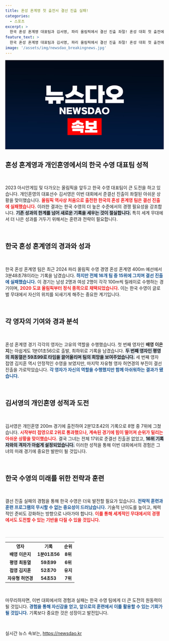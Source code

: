 ```yaml
---
title: 혼성 혼계영 첫 출전서 결선 진출 실패!
categories:
  - 스포츠
excerpt: >
  한국 혼성 혼계영 대표팀과 김서영, 파리 올림픽에서 결선 진출 좌절! 혼성 대회 첫 출전에 의미를 두었지만, 세계의 벽은 높았다. 경기에서 벌어진 치열한 순위 경쟁과 아쉬운 기록, 그 배경을 들어보세요!
feature_text: >
  한국 혼성 혼계영 대표팀과 김서영, 파리 올림픽에서 결선 진출 좌절! 혼성 대회 첫 출전에 의미를 두었지만, 세계의 벽은 높았다. 경기에서 벌어진 치열한 순위 경쟁과 아쉬운 기록, 그 배경을 들어보세요!
image: '/assets/img/newsdao_breakingnews.jpg'
---
```


<p><img src="/assets/img/newsdao_breakingnews.jpg" alt="bookingtag 속보" /></p>

<h2 data-ke-size="size26">혼성 혼계영과 개인혼영에서의 한국 수영 대표팀 성적</h2>

<p data-ke-size="size16">&nbsp;</p>

<p data-ke-size="size16">2023 아시안게임 및 다가오는 올림픽을 앞두고 한국 수영 대표팀이 큰 도전을 하고 있습니다. 개인혼영의 대표선수 김서영은 이번 대회에서 준결선 진출이 좌절된 아쉬운 상황을 맞이했습니다. <b><span style="color: #ee2323;">올림픽 역사상 처음으로 출전한 한국의 혼성 혼계영 팀은 결선 진출에 실패했습니다.</span></b> 이러한 결과는 한국 수영의 더 높은 수준에서의 경쟁 필요성을 강조합니다. <b><span style="background-color: #21538527;">기존 성과의 한계를 넘어 새로운 기록을 세우는 것이 절실합니다.</span></b> 특히 세계 무대에서 더 나은 성과를 거두기 위해서는 훈련과 전략이 필요합니다. </p>

<p data-ke-size="size16">&nbsp;</p>

<h2 data-ke-size="size26">한국 혼성 혼계영의 경과와 성과</h2>

<p data-ke-size="size16">&nbsp;</p>

<p data-ke-size="size16">한국 혼성 혼계영 팀은 최근 2024 파리 올림픽 수영 경영 혼성 혼계영 400m 예선에서 3분48초78이라는 기록을 남겼습니다. <b><span style="color: #1a5490;">하지만 전체 16개 팀 중 15위에 그치며 결선 진출에 실패했습니다.</span></b>  이 경기는 남성 2명과 여성 2명이 각각 100m씩 릴레이로 수행하는 경기이며, <b><span style="color: #ee2323;">2020 도쿄 올림픽부터 정식 종목으로 채택되었습니다.</span></b> 이는 한국 수영이 글로벌 무대에서 자신의 위치를 되새기게 해주는 중요한 계기입니다.</p>

<p data-ke-size="size16">&nbsp;</p>

<h2 data-ke-size="size26">각 영자의 기여와 경과 분석</h2>

<p data-ke-size="size16">&nbsp;</p>

<p data-ke-size="size16">혼성 혼계영 경기 각각의 영자는 고유의 역할을 수행했습니다. 첫 번째 영자인 <b>배영 이은지</b>는 아쉽게도 1분01초56으로 출발, 최하위로 기록을 남겼습니다. <b><span style="background-color: #21538527;">두 번째 영자인 평영의 최동열은 59초99로 타임을 끌어올리며 팀의 희망을 보여주었습니다.</span></b> 세 번째 영자 접영 김지훈 역시 안정적인 수영을 보였지만, 마지막 자유형 영자 허연경의 부진이 결선 진출을 가로막았습니다. <b><span style="color: #1a5490;">각 영자가 자신의 역할을 수행했지만 함께 아쉬워하는 결과가 됐습니다.</span></b></p>

<p data-ke-size="size16">&nbsp;</p>

<h2 data-ke-size="size26">김서영의 개인혼영 성적과 도전</h2>

<p data-ke-size="size16">&nbsp;</p>

<p data-ke-size="size16">김서영은 개인혼영 200m 경기에 출전하여 2분12초42의 기록으로 8명 중 7위에 그쳤습니다. <b><span style="color: #ee2323;">시작부터 접영으로 2위로 통과했으나, 계속된 경기에 힘이 떨어져 순위가 밀리는 아쉬운 상황을 맞이했습니다.</span></b> 결국 그녀는 전체 17위로 준결선 진출권 없었고, <b><span style="background-color: #21538527;">16위 기록자와의 격차가 아쉽게 설정되었습니다.</span></b> 이러한 성적을 통해 이번 대회에서의 경험은 그녀의 미래 경기에 중요한 발판이 될 것입니다.</p>

<p data-ke-size="size16">&nbsp;</p>

<h2 data-ke-size="size26">한국 수영의 미래를 위한 전략과 훈련</h2>

<p data-ke-size="size16">&nbsp;</p>

<p data-ke-size="size16">결선 진출 실패의 경험을 통해 한국 수영은 더욱 발전할 필요가 있습니다. <b><span style="color: #1a5490;">전략적 훈련과 훈련 프로그램의 무시할 수 없는 중요성이 드러났습니다.</span></b> 기술적 난이도를 높이고, 체력적인 준비도 강화하는 방향으로 나아가야 합니다. <b><span style="color: #ee2323;">이를 통해 세계적인 무대에서의 경쟁에서도 도전할 수 있는 기반을 다질 수 있을 것입니다.</span></b> </p>

<p data-ke-size="size16">&nbsp;</p>

<hr style="height: 2px; border: none; background-color: #eaeaea;" />

<table style="width: 100%; border-collapse: collapse;">
    <tr>
        <td style="text-align: center; height: 17px;"><b>영자</b></td>
        <td style="text-align: center; height: 17px;"><b>기록</b></td>
        <td style="text-align: center; height: 17px;"><b>순위</b></td>
    </tr>
    <tr>
        <td style="text-align: center; height: 17px;"><b>배영 이은지</b></td>
        <td style="text-align: center; height: 17px;"><b>1분01초56</b></td>
        <td style="text-align: center; height: 17px;"><b>8위</b></td>
    </tr>
    <tr>
        <td style="text-align: center; height: 17px;"><b>평영 최동열</b></td>
        <td style="text-align: center; height: 17px;"><b>59초99</b></td>
        <td style="text-align: center; height: 17px;"><b>6위</b></td>
    </tr>
    <tr>
        <td style="text-align: center; height: 17px;"><b>접영 김지훈</b></td>
        <td style="text-align: center; height: 17px;"><b>52초70</b></td>
        <td style="text-align: center; height: 17px;"><b>유지</b></td>
    </tr>
    <tr>
        <td style="text-align: center; height: 17px;"><b>자유형 허연경</b></td>
        <td style="text-align: center; height: 17px;"><b>54초53</b></td>
        <td style="text-align: center; height: 17px;"><b>7위</b></td>
    </tr>
</table>

<p data-ke-size="size16">&nbsp;</p>

<p data-ke-size="size16">마무리하자면, 이번 대회에서의 경험과 실패는 한국 수영 팀에게 더 큰 도전의 원동력이 될 것입니다. <b><span style="color: #1a5490;">경험을 통해 자신감을 얻고, 앞으로의 훈련에서 이를 활용할 수 있는 기회가 될 것입니다.</span></b> 기록보다 중요한 것은 성장이고 발전입니다.</p> 

<p data-ke-size="size16">&nbsp;</p>
실시간 뉴스 속보는, <a href="https://newsdao.kr" rel="dofollow">https://newsdao.kr</a>


